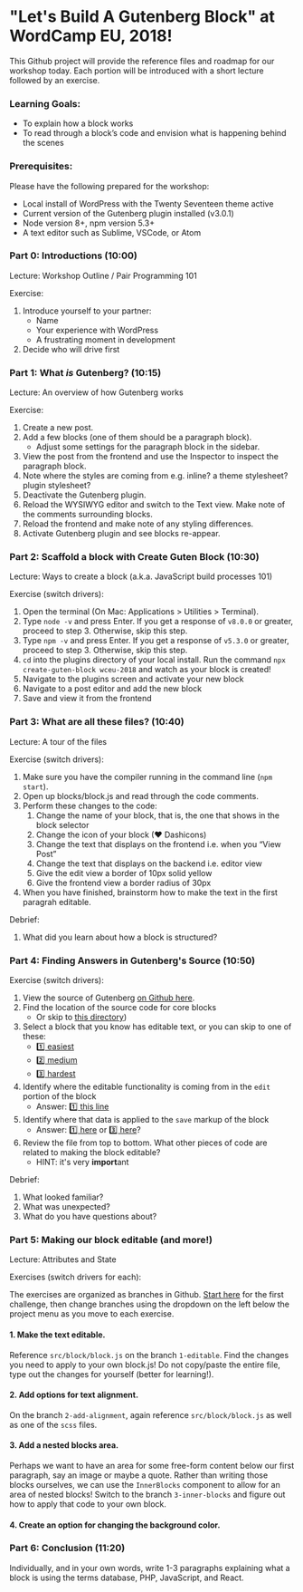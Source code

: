# "Let's Build A Gutenberg Block" at WordCamp EU, 2018!

This Github project will provide the reference files and roadmap for our workshop today. Each portion will be introduced with a short lecture followed by an exercise.

### Learning Goals:

- To explain how a block works
- To read through a block’s code and envision what is happening behind the scenes

### Prerequisites:

Please have the following prepared for the workshop:

* Local install of WordPress with the Twenty Seventeen theme active
* Current version of the Gutenberg plugin installed (v3.0.1)
* Node version 8+, npm version 5.3+
* A text editor such as Sublime, VSCode, or Atom

### Part 0: Introductions (10:00)

Lecture: Workshop Outline / Pair Programming 101

Exercise:
1. Introduce yourself to your partner:
    * Name
    * Your experience with WordPress
    * A frustrating moment in development
2. Decide who will drive first

### Part 1: What _is_ Gutenberg? (10:15)

Lecture: An overview of how Gutenberg works

Exercise:
1. Create a new post.
2. Add a few blocks (one of them should be a paragraph block). 
    * Adjust some settings for the paragraph block in the sidebar.
3. View the post from the frontend and use the Inspector to inspect the paragraph block.
4. Note where the styles are coming from e.g. inline? a theme stylesheet? plugin stylesheet?
5. Deactivate the Gutenberg plugin.
6. Reload the WYSIWYG editor and switch to the Text view. Make note of the comments surrounding blocks. 
7. Reload the frontend and make note of any styling differences.
8. Activate Gutenberg plugin and see blocks re-appear.

### Part 2: Scaffold a block with Create Guten Block (10:30)

Lecture: Ways to create a block (a.k.a. JavaScript build processes 101)

Exercise (switch drivers):

1. Open the terminal (On Mac: Applications > Utilities > Terminal).
2. Type `node -v` and press Enter. If you get a response of `v8.0.0` or greater, proceed to step 3. Otherwise, skip this step.
3. Type `npm -v` and press Enter. If you get a response of `v5.3.0` or greater, proceed to step 3. Otherwise, skip this step.
4. `cd` into the plugins directory of your local install. Run the command `npx create-guten-block wceu-2018` and watch as your block is created! 
5. Navigate to the plugins screen and activate your new block
6. Navigate to a post editor and add the new block
7. Save and view it from the frontend

### Part 3: What are all these files? (10:40)

Lecture: A tour of the files 

Exercise (switch drivers):

1. Make sure you have the compiler running in the command line (`npm start`).
2. Open up blocks/block.js and read through the code comments.
3. Perform these changes to the code:
    1. Change the name of your block, that is, the one that shows in the block selector
    2. Change the icon of your block (❤ Dashicons)
    3. Change the text that displays on the frontend i.e. when you “View Post”
    4. Change the text that displays on the backend i.e. editor view
    5. Give the edit view a border of 10px solid yellow
    6. Give the frontend view a border radius of 30px
4. When you have finished, brainstorm how to make the text in the first paragrah editable.

Debrief:

1. What did you learn about how a block is structured?

### Part 4: Finding Answers in Gutenberg's Source (10:50)

Exercise (switch drivers):

1. View the source of Gutenberg [on Github here](https://github.com/WordPress/gutenberg).
2. Find the location of the source code for core blocks 
    * Or skip to [this directory](https://github.com/WordPress/gutenberg/tree/master/core-blocks))
3. Select a block that you know has editable text, or you can skip to one of these: 
    * [1️⃣ easiest](https://github.com/WordPress/gutenberg/blob/master/core-blocks/preformatted/index.js)
    * [2️⃣ medium](https://github.com/WordPress/gutenberg/blob/master/core-blocks/heading/index.js) 
    * [3️⃣ hardest](https://github.com/WordPress/gutenberg/blob/master/core-blocks/paragraph/index.js)
4. Identify where the editable functionality is coming from in the `edit` portion of the block
    * Answer: [1️⃣ this line](https://github.com/WordPress/gutenberg/blob/master/core-blocks/preformatted/index.js#L69)
5. Identify where that data is applied to the `save` markup of the block
    * Answer: [1️⃣ here](https://github.com/WordPress/gutenberg/blob/master/core-blocks/preformatted/index.js#L84) or [3️⃣ here](https://github.com/WordPress/gutenberg/blob/master/core-blocks/paragraph/index.js#L501)?
6. Review the file from top to bottom. What other pieces of code are related to making the block editable?
    * HINT: it's very **import**ant

Debrief:

1. What looked familiar?
2. What was unexpected?
3. What do you have questions about?

### Part 5: Making our block editable (and more!)

Lecture: Attributes and State

Exercises (switch drivers for each):

The exercises are organized as branches in Github. [Start here](https://github.com/laras126/wceu-2018/blob/1-editable/src/block/block.js) for the first challenge, then change branches using the dropdown on the left below the project menu as you move to each exercise.

#### 1. Make the text editable.
Reference `src/block/block.js` on the branch `1-editable`. Find the changes you need to apply to your own block.js! Do not copy/paste the entire file, type out the changes for yourself (better for learning!).

#### 2. Add options for text alignment.
On the branch `2-add-alignment`, again reference `src/block/block.js` as well as one of the `scss` files.

#### 3. Add a nested blocks area.
Perhaps we want to have an area for some free-form content below our first paragraph, say an image or maybe a quote. Rather than writing those blocks ourselves, we can use the `InnerBlocks` component to allow for an area of nested blocks! Switch to the branch `3-inner-blocks` and figure out how to apply that code to your own block.

#### 4. Create an option for changing the background color.


### Part 6: Conclusion (11:20)

Individually, and in your own words, write 1-3 paragraphs explaining what a block is using the terms database, PHP, JavaScript, and React.

